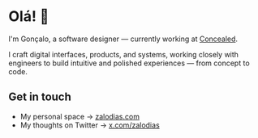 # Olá! 👋

I'm Gonçalo, a software designer — currently working at [Concealed](https://www.concealed.com/).

I craft digital interfaces, products, and systems, working closely with engineers to build intuitive and polished experiences — from concept to code.

## Get in touch

- My personal space → [zalodias.com](https://zalodias.com)
- My thoughts on Twitter → [x.com/zalodias](https://x.com/zalodias)
